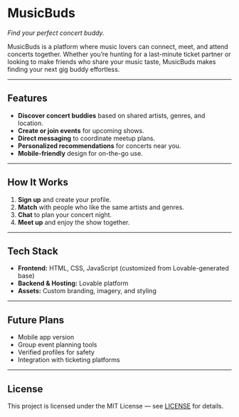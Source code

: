 # MusicBuds
*Find your perfect concert buddy.*

MusicBuds is a platform where music lovers can connect, meet, and attend concerts together. Whether you’re hunting for a last-minute ticket partner or looking to make friends who share your music taste, MusicBuds makes finding your next gig buddy effortless.

---

## Features
- **Discover concert buddies** based on shared artists, genres, and location.
- **Create or join events** for upcoming shows.
- **Direct messaging** to coordinate meetup plans.
- **Personalized recommendations** for concerts near you.
- **Mobile-friendly** design for on-the-go use.

---

## How It Works
1. **Sign up** and create your profile.
2. **Match** with people who like the same artists and genres.
3. **Chat** to plan your concert night.
4. **Meet up** and enjoy the show together.

---

## Tech Stack
- **Frontend:** HTML, CSS, JavaScript (customized from Lovable-generated base)
- **Backend & Hosting:** Lovable platform
- **Assets:** Custom branding, imagery, and styling

---


## Future Plans
- Mobile app version
- Group event planning tools
- Verified profiles for safety
- Integration with ticketing platforms

---

## License
This project is licensed under the MIT License — see [LICENSE](LICENSE) for details.
